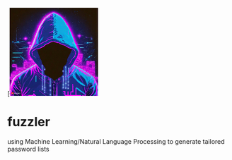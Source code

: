 [![fuzzler-logo](https://github.com/suffs811/writeups/blob/main/fuzzler-imgs/fuzzler-small.jpg)
# fuzzler
using Machine Learning/Natural Language Processing to generate tailored password lists
